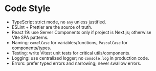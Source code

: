 # Code Style

- TypeScript strict mode, no `any` unless justified.
- ESLint + Prettier are the source of truth.
- React 19: use Server Components only if project is Next.js; otherwise Vite SPA patterns.
- Naming: `camelCase` for variables/functions, `PascalCase` for components/types.
- Testing: write Vitest unit tests for critical utils/components.
- Logging: use centralized logger; no `console.log` in production code.
- Errors: prefer typed errors and narrowing; never swallow errors.
